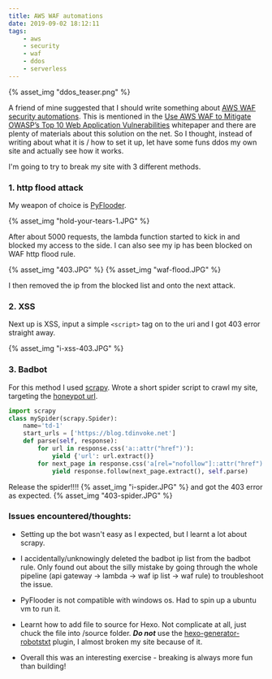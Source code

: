 ```yaml
---
title: AWS WAF automations
date: 2019-09-02 18:12:11
tags:
    - aws
    - security
    - waf
    - ddos
    - serverless
---
```

{% asset_img "ddos_teaser.png" %}

A friend of mine suggested that I should write something about [AWS WAF security automations](https://aws.amazon.com/solutions/aws-waf-security-automations/). This is mentioned in the [Use AWS WAF to Mitigate OWASP’s Top 10 Web Application Vulnerabilities](https://d0.awsstatic.com/whitepapers/Security/aws-waf-owasp.pdf) whitepaper and there are plenty of materials about this solution on the net. So I thought, instead of writing about what it is / how to set it up, let have some funs ddos my own site and actually see how it works.

I'm going to try to break my site with 3 different methods.

### 1. http flood attack

My weapon of choice is [PyFlooder](https://github.com/D4Vinci/PyFlooder).

{% asset_img "hold-your-tears-1.JPG" %}

After about 5000 requests, the lambda function started to kick in and blocked my access to the side. I can also see my ip has been blocked on WAF http flood rule.

{% asset_img "403.JPG" %} {% asset_img "waf-flood.JPG" %}

I then removed the ip from the blocked list and onto the next attack.

### 2. XSS

Next up is XSS, input a simple `<script>` tag on to the uri and I got 403 error straight away.

{% asset_img "i-xss-403.JPG" %}

### 3. Badbot

For this method I used [scrapy](https://scrapy.org/). Wrote a short spider script to crawl my site, targeting the [honeypot url](https://docs.aws.amazon.com/solutions/latest/aws-waf-security-automations/deployment.html#step3).

```python
import scrapy
class mySpider(scrapy.Spider):
    name='td-1'
    start_urls = ['https://blog.tdinvoke.net']
    def parse(self, response):
        for url in response.css('a::attr("href")'):
            yield {'url': url.extract()}
        for next_page in response.css('a[rel="nofollow"]::attr("href")'):
            yield response.follow(next_page.extract(), self.parse)
```

Release the spider!!!!
{% asset_img "i-spider.JPG" %}
and got the 403 error as expected.
{% asset_img "403-spider.JPG" %}

### Issues encountered/thoughts:

- Setting up the bot wasn't easy as I expected, but I learnt a lot about scrapy.

- I accidentally/unknowingly deleted the badbot ip list from the badbot rule. Only found out about the silly mistake by going through the whole pipeline (api gateway -> lambda -> waf ip list -> waf rule) to troubleshoot the issue.

- PyFlooder is not compatible with windows os. Had to spin up a ubuntu vm to run it.

- Learnt how to add file to source for Hexo. Not complicate at all, just chuck the file into /source folder. ***Do not*** use the [hexo-generator-robotstxt](https://www.npmjs.com/package/hexo-generator-robotstxt) plugin, I almost broken my site because of it.

- Overall this was an interesting exercise - breaking is always more fun than building!
